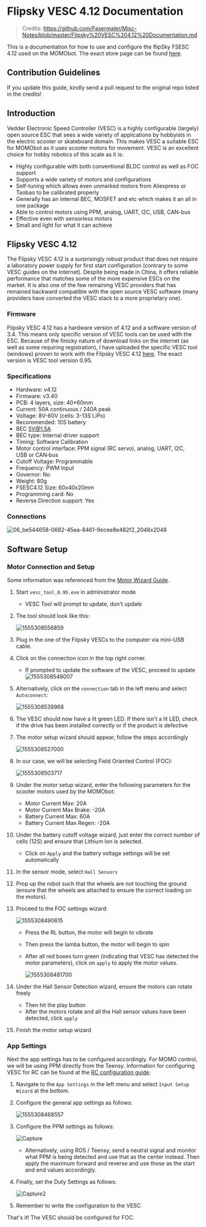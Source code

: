 # Flipsky VESC 4.12 Documentation

> Credits: <https://github.com/Fasermaler/Misc-Notes/blob/master/Flipsky%20VESC%204.12%20Documentation.md>

This is a documentation for how to use and configure the flipSky FSESC 4.12 used on the MOMObot. The exact store page can be found [here](<https://flipsky.net/products/torque-esc-vesc-%C2%AE-bldc-electronic-speed-controller> ). 

## Contribution Guidelines

If you update this guide, kindly send a pull request to the original repo listed in the credits!

## Introduction

Vedder Electronic Speed Controller (VESC) is a highly configurable (largely) open source ESC that sees a wide variety of applications by hobbyists in the electric scooter or skateboard domain. This makes VESC a suitable ESC for MOMObot as it uses scooter motors for movement. VESC is an excellent choice for hobby robotics of this scale as it is:

- Highly configurable with both conventional BLDC control as well as FOC support
- Supports a wide variety of motors and configurations
- Self-tuning which allows even unmarked motors from Aliexpress or Taobao to be calibrated properly
- Generally has an internal BEC, MOSFET and etc which makes it an all in one package 
- Able to control motors using PPM, analog, UART, I2C, USB, CAN-bus
- Effective even with sensorless motors
- Small and light for what it can achieve



## Flipsky VESC 4.12

The Flipsky VESC 4.12 is a surprisingly robust product that does not require a laboratory power supply for first start configuration (contrary to some VESC guides on the internet). Despite being made in China, it offers reliable performance that matches some of the more expensive ESCs on the market. It is also one of the few remaining VESC providers that has remained backward compatible with the open source VESC software (many providers have converted the VESC stack to a more proprietary one).

### Firmware

Flipsky VESC 4.12 has a hardware version of 4.12 and a software version of 3.4. This means only specific version of VESC tools can be used with the ESC. Because of the finicky nature of download links on the internet (as well as some requiring registration), I have uploaded the specific VESC tool (windows) proven to work with the Flipsky VESC 4.12 [here](https://drive.google.com/file/d/1Co-ZkWsYtM6cXchykglwBf2F281r1QB_/view?usp=sharing). The exact version is VESC tool version 0.95.

### Specifications

- Hardware: v4.12
- Firmware: v3.40
- PCB: 4 layers, size: 40*60mm
- Current: 50A continuous / 240A peak
- Voltage: 8V-60V (cells: 3-13S LiPo)
- Recommended: 10S battery
- BEC 5V@1.5A
- BEC type: Internal driver support
- Timing: Software Calibration
- Motor control interface: PPM signal (RC servo), analog, UART, I2C,    USB or CAN‐bus
- Cutoff Voltage: Programmable
- Frequency: PWM Input
- Governor: No
- Weight: 80g
- FSESC4.12 Size: 60x40x20mm
- Programming card: No
- Reverse Direction support: Yes

### Connections

![06_be544658-0682-45ea-8461-9ecee8e482f2_2048x2048](../assets/06_be544658-0682-45ea-8461-9ecee8e482f2_2048x2048.jpg)



## Software Setup

### Motor Connection and Setup

Some information was referenced from the [Motor Wizard Guide](<https://cdn.shopify.com/s/files/1/0011/4039/1996/files/Motor_Setup_Wizard.pdf?11313553160569203029> ).

1. Start ```vesc_tool_0.95.exe``` in administrator mode

   - VESC Tool will prompt to update, don't update

2. The tool should look like this:

   ![1555308556859](../assets/1555308556859.png)

3. Plug in the one of the Flipsky VESCs to the computer via mini-USB cable. 

4. Click on the connection icon in the top right corner.

   - If prompted to update the software of the VESC, proceed to update![1555308548007](../assets/1555308548007.png)

5. Alternatively, click on the ```connection``` tab in the left menu and select ```Autoconnect```:

   ![1555308539968](../assets/1555308539968.png)

6. The VESC should now have a lit green LED. If there isn't a lit LED, check if the drive has been installed correctly or if the product is defective

7. The motor setup wizard should appear, follow the steps accordingly

   ![1555308527000](../assets/1555308527000.png)

8. In our case, we will be selecting Field Oriented Control (FOC):

   ![1555308503717](../assets/1555308503717.png)

9. Under the motor setup wizard, enter the following parameters for the scooter motors used by the MOMObot:

   - Motor Current Max: 20A
   - Motor Current Max Brake: -20A
   - Battery Current Max: 60A
   - Battery Current Max Regen: -20A

10. Under the battery cutoff voltage wizard, just enter the correct number of cells (12S) and ensure that Lithium Ion is selected. 

    - Click on ```Apply``` and the battery voltage settings will be set automatically

11. In the sensor mode, select ```Hall Sensors```

12. Prop up the robot such that the wheels are not touching the ground (ensure that the wheels are attached to ensure the correct loading on the motors). 

13. Proceed to the FOC settings wizard:

    ![1555308490615](../assets/1555308490615.png)

    - Press the RL button, the motor will begin to vibrate

    - Then press the lamba button, the motor will begin to spin

    - After all red boxes turn green (indicating that VESC has detected the motor parameters), click on ```apply``` to apply the motor values.

      ![1555308481700](../assets/1555308481700.png)

14. Under the Hall Sensor Detection wizard, ensure the motors can rotate freely

    - Then hit the play button
    - After the motors rotate and all the Hall sensor values have been detected, click `apply`

15. Finish the motor setup wizard



### App Settings

Next the app settings has to be configured accordingly. For MOMO control, we will be using PPM directly from the Teensy. Information for configuring VESC for RC can be found at the [RC configuration guide](<https://cdn.shopify.com/s/files/1/0011/4039/1996/files/Input_Setup_Wizard_for_single_VESC_using_a_PPM_signal_radio_controller.pdf?11313553160569203029> ).

1. Navigate to the `App Settings` in the left menu and select `Input Setup Wizard` at the bottom.

2. Configure the general app settings as follows:

   ![1555308468557](../assets/1555308468557.png)

3. Configure the PPM settings as follows:

   ![Capture](../assets/Capture.PNG)

   -  Alternatively, using ROS / Teensy, send a neutral signal and monitor what PPM is being detected and use that as the center instead. Then apply the maximum forward and reverse and use those as the start and end values accordingly.

4. Finally, set the Duty Settings as follows:

   ![Capture2](../assets/Capture2.PNG)

5. Remember to write the configuration to the VESC



That's it! The VESC should be configured for FOC.
